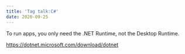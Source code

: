 ```yaml
---
title: 'Tag talk:C#'
date: 2020-09-25
---
```


To run apps, you only need the .NET Runtime, not the Desktop Runtime.

<https://dotnet.microsoft.com/download/dotnet>
